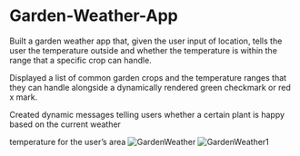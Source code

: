 # Garden-Weather-App
Built a garden weather app that, given the user input of location, tells the user the temperature outside
and whether the temperature is within the range that a specific crop can handle.

Displayed a list of common garden crops and the temperature ranges that they can handle alongside a
dynamically rendered green checkmark or red x mark.

Created dynamic messages telling users whether a certain plant is happy based on the current weather

temperature for the user’s area
![GardenWeather](https://user-images.githubusercontent.com/88254705/214157413-c12fabca-df29-4bfc-96c8-4a1cc5f409b6.PNG)
![GardenWeather1](https://user-images.githubusercontent.com/88254705/214157462-28a11d30-4f03-41e3-a78c-d19c947ff84a.PNG)
